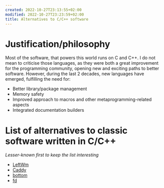 ```yaml
---
created: 2022-10-27T23:13:55+02:00
modified: 2022-10-27T23:23:59+02:00
title: Alternatives to C/C++ software
---
```


# Justification/philosophy

Most of the software, that powers this world runs on C and C++. I do not mean to criticise those languages, as they were both a great improvement for the programming community, opening new and exciting paths to better software. However, during the last 2 decades, new languages have emerged, fulfilling the need for:

- Better library/package management
- Memory safety
- Improved approach to macros and other metaprogramming-related aspects
- Integrated documentation builders

# List of alternatives to classic software written in C/C++

*Lesser-known first to keep the list interesting*

- [LeftWm](https://leftwm.org)
- [Caddy](https://caddyserver.com/)
- [bottom](https://caddyserver.com/)
- [fd](https://github.com/sharkdp/fd)
